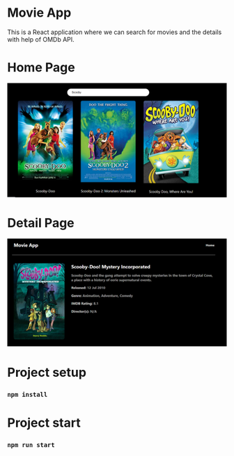 # Movie App

This is a React application where we can search for movies and the details with help of OMDb API.

# Home Page

<p align="center">
  <img src="MovieSearch.PNG" alt="Movie Search"/>
</p>

# Detail Page

<p align="center">
  <img src="MovieDetails.PNG" alt="Detail"/>
</p>


# Project setup
### `npm install`


# Project start
### `npm run start`
